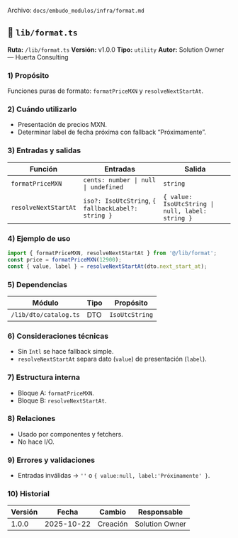 Archivo: `docs/embudo_modulos/infra/format.md`

## 🧩 `lib/format.ts`

**Ruta:** `/lib/format.ts`
**Versión:** v1.0.0
**Tipo:** `utility`
**Autor:** Solution Owner — Huerta Consulting

### 1) Propósito

Funciones puras de formato: `formatPriceMXN` y `resolveNextStartAt`.

### 2) Cuándo utilizarlo

* Presentación de precios MXN.
* Determinar label de fecha próxima con fallback “Próximamente”.

### 3) Entradas y salidas

| Función              | Entradas                                           | Salida                                           |
| -------------------- | -------------------------------------------------- | ------------------------------------------------ |
| `formatPriceMXN`     | `cents: number \| null \| undefined`               | `string`                                         |
| `resolveNextStartAt` | `iso?: IsoUtcString`, `{ fallbackLabel?: string }` | `{ value: IsoUtcString \| null, label: string }` |

### 4) Ejemplo de uso

```ts
import { formatPriceMXN, resolveNextStartAt } from '@/lib/format';
const price = formatPriceMXN(12900);
const { value, label } = resolveNextStartAt(dto.next_start_at);
```

### 5) Dependencias

| Módulo                | Tipo | Propósito      |
| --------------------- | ---- | -------------- |
| `/lib/dto/catalog.ts` | DTO  | `IsoUtcString` |

### 6) Consideraciones técnicas

* Sin `Intl` se hace fallback simple.
* `resolveNextStartAt` separa dato (`value`) de presentación (`label`).

### 7) Estructura interna

* Bloque A: `formatPriceMXN`.
* Bloque B: `resolveNextStartAt`.

### 8) Relaciones

* Usado por componentes y fetchers.
* No hace I/O.

### 9) Errores y validaciones

* Entradas inválidas → `''` o `{ value:null, label:'Próximamente' }`.

### 10) Historial

| Versión | Fecha      | Cambio   | Responsable    |
| ------- | ---------- | -------- | -------------- |
| 1.0.0   | 2025-10-22 | Creación | Solution Owner |
